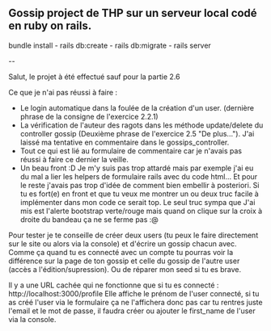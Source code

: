 Gossip project de THP sur un serveur local codé en ruby on rails.
--

bundle install - rails db:create - rails db:migrate - rails server

--

Salut, le projet à été effectué sauf pour la partie 2.6 

Ce que je n'ai pas réussi à faire : 
- Le login automatique dans la foulée de la création d'un user. (dernière phrase de la consigne de l'exercice 2.2.1) 
- La vérification de l'auteur des ragots dans les méthode update/delete du controller gossip (Deuxième phrase de l'exercice 2.5 "De plus..."). J'ai laissé ma tentative en commentaire dans le gossips_controller.
- Tout ce qui est lié au formulaire de commentaire car je n'avais pas réussi à faire ce dernier la veille.
- Un beau front :D Je m'y suis pas trop attardé mais par exemple j'ai eu du mal a lier les helpers de formulaire rails avec du code html... Et pour le reste j'avais pas trop d'idée de comment bien embellir à posteriori. Si tu es fort(e) en front et que tu veux me montrer un ou deux truc facile à implémenter dans mon code ce serait top. Le seul truc sympa que J'ai mis est l'alerte bootstrap verte/rouge mais quand on clique sur la croix à droite du bandeau ça ne se ferme pas :@

Pour tester je te conseille de créer deux users (tu peux le faire directement sur le site ou alors via la console) et d'écrire un gossip chacun avec. Comme ça quand tu es connecté avec un compte tu pourras voir la différence sur la page de ton gossip et celle du gossip de l'autre user (accès a l'édition/supression). Ou de réparer mon seed si tu es brave.

Il y a une URL cachée qui ne fonctionne que si tu es connecté : http://localhost:3000/profile
Elle affiche le prénom de l'user connecté, si tu as créé l'user via le formulaire ça ne l'affichera donc pas car tu rentres juste l'email et le mot de passe, il faudra créer ou ajouter le first_name de l'user via la console.


